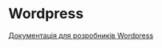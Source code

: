 # Wordpress
[Документація для розробників Wordpress](https://developer.wordpress.org/plugins/intro/)



